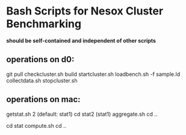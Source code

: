 Bash Scripts for Nesox Cluster Benchmarking
===========================================

**should be self-contained and independent of other scripts**

operations on d0:
-----------------
git pull
checkcluster.sh
build
startcluster.sh
loadbench.sh -f sample.ld
collectdata.sh
stopcluster.sh

operations on mac:
------------------
getstat.sh 2 (default: stat1)
cd stat2 (stat1)
aggregate.sh
cd ..

cd stat
compute.sh
cd ..

